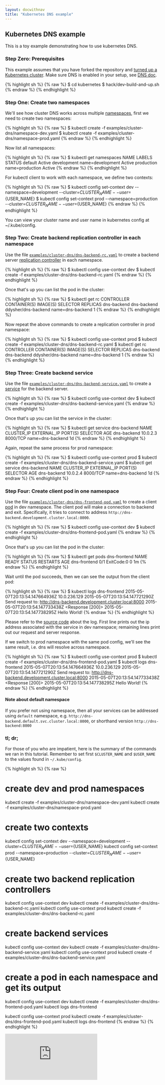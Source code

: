 ```yaml
---
layout: docwithnav
title: "Kubernetes DNS example"
---
```

<!-- BEGIN MUNGE: UNVERSIONED_WARNING -->


<!-- END MUNGE: UNVERSIONED_WARNING -->

## Kubernetes DNS example

This is a toy example demonstrating how to use kubernetes DNS.

### Step Zero: Prerequisites

This example assumes that you have forked the repository and [turned up a Kubernetes cluster](../../docs/getting-started-guides/). Make sure DNS is enabled in your setup, see [DNS doc](https://releases.k8s.io/release-1.1/cluster/addons/dns).

{% highlight sh %}
{% raw %}
$ cd kubernetes
$ hack/dev-build-and-up.sh
{% endraw %}
{% endhighlight %}

### Step One: Create two namespaces

We'll see how cluster DNS works across multiple [namespaces](../../docs/user-guide/namespaces.html), first we need to create two namespaces:

{% highlight sh %}
{% raw %}
$ kubectl create -f examples/cluster-dns/namespace-dev.yaml
$ kubectl create -f examples/cluster-dns/namespace-prod.yaml
{% endraw %}
{% endhighlight %}

Now list all namespaces:

{% highlight sh %}
{% raw %}
$ kubectl get namespaces
NAME          LABELS             STATUS
default       <none>             Active
development   name=development   Active
production    name=production    Active
{% endraw %}
{% endhighlight %}

For kubectl client to work with each namespace, we define two contexts:

{% highlight sh %}
{% raw %}
$ kubectl config set-context dev --namespace=development --cluster=${CLUSTER_NAME} --user=${USER_NAME}
$ kubectl config set-context prod --namespace=production --cluster=${CLUSTER_NAME} --user=${USER_NAME}
{% endraw %}
{% endhighlight %}

You can view your cluster name and user name in kubernetes config at ~/.kube/config.

### Step Two: Create backend replication controller in each namespace

Use the file [`examples/cluster-dns/dns-backend-rc.yaml`](dns-backend-rc.yaml) to create a backend server [replication controller](../../docs/user-guide/replication-controller.html) in each namespace.

{% highlight sh %}
{% raw %}
$ kubectl config use-context dev
$ kubectl create -f examples/cluster-dns/dns-backend-rc.yaml
{% endraw %}
{% endhighlight %}

Once that's up you can list the pod in the cluster:

{% highlight sh %}
{% raw %}
$ kubectl get rc
CONTROLLER    CONTAINER(S)   IMAGE(S)              SELECTOR           REPLICAS
dns-backend   dns-backend    ddysher/dns-backend   name=dns-backend   1
{% endraw %}
{% endhighlight %}

Now repeat the above commands to create a replication controller in prod namespace:

{% highlight sh %}
{% raw %}
$ kubectl config use-context prod
$ kubectl create -f examples/cluster-dns/dns-backend-rc.yaml
$ kubectl get rc
CONTROLLER    CONTAINER(S)   IMAGE(S)              SELECTOR           REPLICAS
dns-backend   dns-backend    ddysher/dns-backend   name=dns-backend   1
{% endraw %}
{% endhighlight %}

### Step Three: Create backend service

Use the file [`examples/cluster-dns/dns-backend-service.yaml`](dns-backend-service.yaml) to create
a [service](../../docs/user-guide/services.html) for the backend server.

{% highlight sh %}
{% raw %}
$ kubectl config use-context dev
$ kubectl create -f examples/cluster-dns/dns-backend-service.yaml
{% endraw %}
{% endhighlight %}

Once that's up you can list the service in the cluster:

{% highlight sh %}
{% raw %}
$ kubectl get service dns-backend
NAME         CLUSTER_IP       EXTERNAL_IP       PORT(S)                SELECTOR          AGE
dns-backend  10.0.2.3         <none>            8000/TCP               name=dns-backend  1d
{% endraw %}
{% endhighlight %}

Again, repeat the same process for prod namespace:

{% highlight sh %}
{% raw %}
$ kubectl config use-context prod
$ kubectl create -f examples/cluster-dns/dns-backend-service.yaml
$ kubectl get service dns-backend
NAME         CLUSTER_IP       EXTERNAL_IP       PORT(S)                SELECTOR          AGE
dns-backend  10.0.2.4         <none>            8000/TCP               name=dns-backend  1d
{% endraw %}
{% endhighlight %}

### Step Four: Create client pod in one namespace

Use the file [`examples/cluster-dns/dns-frontend-pod.yaml`](dns-frontend-pod.yaml) to create a client [pod](../../docs/user-guide/pods.html) in dev namespace. The client pod will make a connection to backend and exit. Specifically, it tries to connect to address `http://dns-backend.development.cluster.local:8000`.

{% highlight sh %}
{% raw %}
$ kubectl config use-context dev
$ kubectl create -f examples/cluster-dns/dns-frontend-pod.yaml
{% endraw %}
{% endhighlight %}

Once that's up you can list the pod in the cluster:

{% highlight sh %}
{% raw %}
$ kubectl get pods dns-frontend
NAME           READY     STATUS       RESTARTS   AGE
dns-frontend   0/1       ExitCode:0   0          1m
{% endraw %}
{% endhighlight %}

Wait until the pod succeeds, then we can see the output from the client pod:

{% highlight sh %}
{% raw %}
$ kubectl logs dns-frontend
2015-05-07T20:13:54.147664936Z 10.0.236.129
2015-05-07T20:13:54.147721290Z Send request to: http://dns-backend.development.cluster.local:8000
2015-05-07T20:13:54.147733438Z <Response [200]>
2015-05-07T20:13:54.147738295Z Hello World!
{% endraw %}
{% endhighlight %}

Please refer to the [source code](images/frontend/client.py) about the log. First line prints out the ip address associated with the service in dev namespace; remaining lines print out our request and server response.

If we switch to prod namespace with the same pod config, we'll see the same result, i.e. dns will resolve across namespace.

{% highlight sh %}
{% raw %}
$ kubectl config use-context prod
$ kubectl create -f examples/cluster-dns/dns-frontend-pod.yaml
$ kubectl logs dns-frontend
2015-05-07T20:13:54.147664936Z 10.0.236.129
2015-05-07T20:13:54.147721290Z Send request to: http://dns-backend.development.cluster.local:8000
2015-05-07T20:13:54.147733438Z <Response [200]>
2015-05-07T20:13:54.147738295Z Hello World!
{% endraw %}
{% endhighlight %}


#### Note about default namespace

If you prefer not using namespace, then all your services can be addressed using `default` namespace, e.g. `http://dns-backend.default.svc.cluster.local:8000`, or shorthand version `http://dns-backend:8000`


### tl; dr;

For those of you who are impatient, here is the summary of the commands we ran in this tutorial. Remember to set first `$CLUSTER_NAME` and `$USER_NAME` to the values found in `~/.kube/config`.

{% highlight sh %}
{% raw %}
# create dev and prod namespaces
kubectl create -f examples/cluster-dns/namespace-dev.yaml
kubectl create -f examples/cluster-dns/namespace-prod.yaml

# create two contexts
kubectl config set-context dev --namespace=development --cluster=${CLUSTER_NAME} --user=${USER_NAME}
kubectl config set-context prod --namespace=production --cluster=${CLUSTER_NAME} --user=${USER_NAME}

# create two backend replication controllers
kubectl config use-context dev
kubectl create -f examples/cluster-dns/dns-backend-rc.yaml
kubectl config use-context prod
kubectl create -f examples/cluster-dns/dns-backend-rc.yaml

# create backend services
kubectl config use-context dev
kubectl create -f examples/cluster-dns/dns-backend-service.yaml
kubectl config use-context prod
kubectl create -f examples/cluster-dns/dns-backend-service.yaml

# create a pod in each namespace and get its output
kubectl config use-context dev
kubectl create -f examples/cluster-dns/dns-frontend-pod.yaml
kubectl logs dns-frontend

kubectl config use-context prod
kubectl create -f examples/cluster-dns/dns-frontend-pod.yaml
kubectl logs dns-frontend
{% endraw %}
{% endhighlight %}




<!-- BEGIN MUNGE: IS_VERSIONED -->
<!-- TAG IS_VERSIONED -->
<!-- END MUNGE: IS_VERSIONED -->


<!-- BEGIN MUNGE: GENERATED_ANALYTICS -->
[![Analytics](https://kubernetes-site.appspot.com/UA-36037335-10/GitHub/examples/cluster-dns/README.md?pixel)]()
<!-- END MUNGE: GENERATED_ANALYTICS -->

